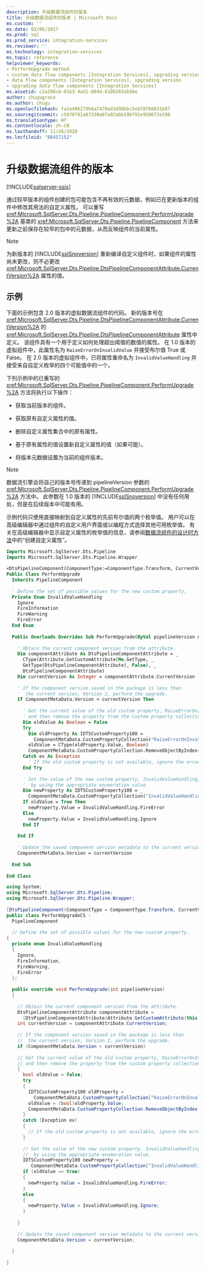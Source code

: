 ```yaml
---
description: 升级数据流组件的版本
title: 升级数据流组件的版本 | Microsoft Docs
ms.custom: ''
ms.date: 03/06/2017
ms.prod: sql
ms.prod_service: integration-services
ms.reviewer: ''
ms.technology: integration-services
ms.topic: reference
helpviewer_keywords:
- PerformUpgrade method
- custom data flow components [Integration Services], upgrading version
- data flow components [Integration Services], upgrading version
- upgrading data flow components [Integration Services]
ms.assetid: c2a298c6-01b3-4ad1-884d-6108165eb56e
author: chugugrace
ms.author: chugu
ms.openlocfilehash: fa2e496279b6a7470ad3d98bbc5eb78766831b87
ms.sourcegitcommit: c5078791a07330a87a92abb19b791e950672e198
ms.translationtype: HT
ms.contentlocale: zh-CN
ms.lasthandoff: 11/26/2020
ms.locfileid: "88457152"
---
```

# <a name="upgrading-the-version-of-a-data-flow-component"></a>升级数据流组件的版本

[!INCLUDE[sqlserver-ssis](../../../includes/applies-to-version/sqlserver-ssis.md)]


  通过较早版本的组件创建的包可能包含不再有效的元数据，例如已在更新版本的组件中修改其用法的自定义属性。 可以重写 <xref:Microsoft.SqlServer.Dts.Pipeline.PipelineComponent.PerformUpgrade%2A> 基类的 <xref:Microsoft.SqlServer.Dts.Pipeline.PipelineComponent> 方法来更新之前保存在较早的包中的元数据，从而反映组件的当前属性。  
  
> [!NOTE]  
>  为新版本的 [!INCLUDE[ssISnoversion](../../../includes/ssisnoversion-md.md)] 重新编译自定义组件时，如果组件的属性尚未更改，则不必更改 <xref:Microsoft.SqlServer.Dts.Pipeline.DtsPipelineComponentAttribute.CurrentVersion%2A> 属性的值。  
  
## <a name="example"></a>示例  
 下面的示例包含 2.0 版本的虚拟数据流组件的代码。 新的版本号在 <xref:Microsoft.SqlServer.Dts.Pipeline.DtsPipelineComponentAttribute.CurrentVersion%2A> 的 <xref:Microsoft.SqlServer.Dts.Pipeline.DtsPipelineComponentAttribute> 属性中定义。 该组件具有一个用于定义如何处理超出阈值的数值的属性。 在 1.0 版本的虚拟组件中，此属性名为 `RaiseErrorOnInvalidValue` 并接受布尔值 True 或 False。 在 2.0 版本的虚拟组件中，已将属性重命名为 `InvalidValueHandling` 并接受来自自定义枚举的四个可能值中的一个。  
  
 下列示例中的已重写的 <xref:Microsoft.SqlServer.Dts.Pipeline.PipelineComponent.PerformUpgrade%2A> 方法将执行以下操作：  
  
-   获取当前版本的组件。  
  
-   获取原有自定义属性的值。  
  
-   删除自定义属性集合中的原有属性。  
  
-   基于原有属性的值设置新自定义属性的值（如果可能）。  
  
-   将版本元数据设置为当前的组件版本。  
  
> [!NOTE]  
>  数据流引擎会将自己的版本号传递到 pipelineVersion 参数的 <xref:Microsoft.SqlServer.Dts.Pipeline.PipelineComponent.PerformUpgrade%2A> 方法中。 此参数在 1.0 版本的 [!INCLUDE[ssISnoversion](../../../includes/ssisnoversion-md.md)] 中没有任何用处，但是在后续版本中可能有用。  
  
 示例代码只使用直接映射到自定义属性的先前布尔值的两个枚举值。 用户可以在高级编辑器中通过组件的自定义用户界面或以编程方式选择其他可用枚举值。 有关在高级编辑器中显示自定义属性的枚举值的信息，请参阅[数据流组件的设计时方法](../../../integration-services/extending-packages-custom-objects/data-flow/design-time-methods-of-a-data-flow-component.md)中的“创建自定义属性”。  
  
```vb  
Imports Microsoft.SqlServer.Dts.Pipeline  
Imports Microsoft.SqlServer.Dts.Pipeline.Wrapper  
  
<DtsPipelineComponent(ComponentType:=ComponentType.Transform, CurrentVersion:=2)> _  
Public Class PerformUpgrade  
  Inherits PipelineComponent  
  
  ' Define the set of possible values for the new custom property.  
  Private Enum InvalidValueHandling  
    Ignore  
    FireInformation  
    FireWarning  
    FireError  
  End Enum  
  
  Public Overloads Overrides Sub PerformUpgrade(ByVal pipelineVersion As Integer)  
  
    ' Obtain the current component version from the attribute.  
    Dim componentAttribute As DtsPipelineComponentAttribute = _  
      CType(Attribute.GetCustomAttribute(Me.GetType, _  
      GetType(DtsPipelineComponentAttribute), False), _  
      DtsPipelineComponentAttribute)  
    Dim currentVersion As Integer = componentAttribute.CurrentVersion  
  
    ' If the component version saved in the package is less than  
    '  the current version, Version 2, perform the upgrade.  
    If ComponentMetaData.Version < currentVersion Then  
  
      ' Get the current value of the old custom property, RaiseErrorOnInvalidValue,   
      ' and then remove the property from the custom property collection.  
      Dim oldValue As Boolean = False  
      Try  
        Dim oldProperty As IDTSCustomProperty100 = _  
          ComponentMetaData.CustomPropertyCollection("RaiseErrorOnInvalidValue")  
        oldValue = CType(oldProperty.Value, Boolean)  
        ComponentMetaData.CustomPropertyCollection.RemoveObjectByIndex("RaiseErrorOnInvalidValue")  
      Catch ex As Exception  
        ' If the old custom property is not available, ignore the error.  
      End Try  
  
      ' Set the value of the new custom property, InvalidValueHandling,  
      '  by using the appropriate enumeration value.  
      Dim newProperty As IDTSCustomProperty100 = _  
        ComponentMetaData.CustomPropertyCollection("InvalidValueHandling")  
      If oldValue = True Then  
        newProperty.Value = InvalidValueHandling.FireError  
      Else  
        newProperty.Value = InvalidValueHandling.Ignore  
      End If  
  
    End If  
  
    ' Update the saved component version metadata to the current version.  
    ComponentMetaData.Version = currentVersion  
  
  End Sub  
  
End Class  
```  
  
```csharp  
using System;  
using Microsoft.SqlServer.Dts.Pipeline;  
using Microsoft.SqlServer.Dts.Pipeline.Wrapper;  
  
[DtsPipelineComponent(ComponentType = ComponentType.Transform, CurrentVersion = 2)]  
public class PerformUpgradeCS :  
  PipelineComponent  
  
  // Define the set of possible values for the new custom property.  
{  
  private enum InvalidValueHandling  
  {  
    Ignore,  
    FireInformation,  
    FireWarning,  
    FireError  
  };  
  
  public override void PerformUpgrade(int pipelineVersion)  
  {  
  
    // Obtain the current component version from the attribute.  
    DtsPipelineComponentAttribute componentAttribute =   
      (DtsPipelineComponentAttribute)Attribute.GetCustomAttribute(this.GetType(), typeof(DtsPipelineComponentAttribute), false);  
    int currentVersion = componentAttribute.CurrentVersion;  
  
    // If the component version saved in the package is less than  
    //  the current version, Version 2, perform the upgrade.  
    if (ComponentMetaData.Version < currentVersion)  
  
    // Get the current value of the old custom property, RaiseErrorOnInvalidValue,   
    // and then remove the property from the custom property collection.  
    {  
      bool oldValue = false;  
      try  
      {  
        IDTSCustomProperty100 oldProperty =   
          ComponentMetaData.CustomPropertyCollection["RaiseErrorOnInvalidValue"];  
        oldValue = (bool)oldProperty.Value;  
        ComponentMetaData.CustomPropertyCollection.RemoveObjectByIndex("RaiseErrorOnInvalidValue");  
      }  
      catch (Exception ex)  
      {  
        // If the old custom property is not available, ignore the error.  
      }  
  
      // Set the value of the new custom property, InvalidValueHandling,  
      //  by using the appropriate enumeration value.  
      IDTSCustomProperty100 newProperty =   
         ComponentMetaData.CustomPropertyCollection["InvalidValueHandling"];  
      if (oldValue == true)  
      {  
        newProperty.Value = InvalidValueHandling.FireError;  
      }  
      else  
      {  
        newProperty.Value = InvalidValueHandling.Ignore;  
      }  
  
    }  
  
    // Update the saved component version metadata to the current version.  
    ComponentMetaData.Version = currentVersion;  
  
  }  
  
}  
```
